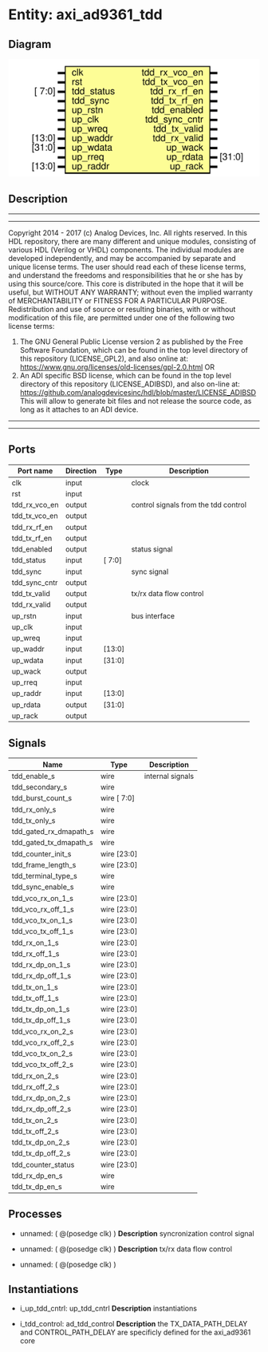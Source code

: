 # Entity: axi_ad9361_tdd

## Diagram

![Diagram](axi_ad9361_tdd.svg "Diagram")
## Description

***************************************************************************
 ***************************************************************************
 Copyright 2014 - 2017 (c) Analog Devices, Inc. All rights reserved.
 In this HDL repository, there are many different and unique modules, consisting
 of various HDL (Verilog or VHDL) components. The individual modules are
 developed independently, and may be accompanied by separate and unique license
 terms.
 The user should read each of these license terms, and understand the
 freedoms and responsibilities that he or she has by using this source/core.
 This core is distributed in the hope that it will be useful, but WITHOUT ANY
 WARRANTY; without even the implied warranty of MERCHANTABILITY or FITNESS FOR
 A PARTICULAR PURPOSE.
 Redistribution and use of source or resulting binaries, with or without modification
 of this file, are permitted under one of the following two license terms:
   1. The GNU General Public License version 2 as published by the
      Free Software Foundation, which can be found in the top level directory
      of this repository (LICENSE_GPL2), and also online at:
      <https://www.gnu.org/licenses/old-licenses/gpl-2.0.html>
 OR
   2. An ADI specific BSD license, which can be found in the top level directory
      of this repository (LICENSE_ADIBSD), and also on-line at:
      https://github.com/analogdevicesinc/hdl/blob/master/LICENSE_ADIBSD
      This will allow to generate bit files and not release the source code,
      as long as it attaches to an ADI device.
 ***************************************************************************
 ***************************************************************************
 
## Ports

| Port name     | Direction | Type   | Description                          |
| ------------- | --------- | ------ | ------------------------------------ |
| clk           | input     |        | clock                                |
| rst           | input     |        |                                      |
| tdd_rx_vco_en | output    |        | control signals from the tdd control |
| tdd_tx_vco_en | output    |        |                                      |
| tdd_rx_rf_en  | output    |        |                                      |
| tdd_tx_rf_en  | output    |        |                                      |
| tdd_enabled   | output    |        | status signal                        |
| tdd_status    | input     | [ 7:0] |                                      |
| tdd_sync      | input     |        | sync signal                          |
| tdd_sync_cntr | output    |        |                                      |
| tdd_tx_valid  | output    |        | tx/rx data flow control              |
| tdd_rx_valid  | output    |        |                                      |
| up_rstn       | input     |        | bus interface                        |
| up_clk        | input     |        |                                      |
| up_wreq       | input     |        |                                      |
| up_waddr      | input     | [13:0] |                                      |
| up_wdata      | input     | [31:0] |                                      |
| up_wack       | output    |        |                                      |
| up_rreq       | input     |        |                                      |
| up_raddr      | input     | [13:0] |                                      |
| up_rdata      | output    | [31:0] |                                      |
| up_rack       | output    |        |                                      |
## Signals

| Name                   | Type        | Description       |
| ---------------------- | ----------- | ----------------- |
| tdd_enable_s           | wire        | internal signals  |
| tdd_secondary_s        | wire        |                   |
| tdd_burst_count_s      | wire [ 7:0] |                   |
| tdd_rx_only_s          | wire        |                   |
| tdd_tx_only_s          | wire        |                   |
| tdd_gated_rx_dmapath_s | wire        |                   |
| tdd_gated_tx_dmapath_s | wire        |                   |
| tdd_counter_init_s     | wire [23:0] |                   |
| tdd_frame_length_s     | wire [23:0] |                   |
| tdd_terminal_type_s    | wire        |                   |
| tdd_sync_enable_s      | wire        |                   |
| tdd_vco_rx_on_1_s      | wire [23:0] |                   |
| tdd_vco_rx_off_1_s     | wire [23:0] |                   |
| tdd_vco_tx_on_1_s      | wire [23:0] |                   |
| tdd_vco_tx_off_1_s     | wire [23:0] |                   |
| tdd_rx_on_1_s          | wire [23:0] |                   |
| tdd_rx_off_1_s         | wire [23:0] |                   |
| tdd_rx_dp_on_1_s       | wire [23:0] |                   |
| tdd_rx_dp_off_1_s      | wire [23:0] |                   |
| tdd_tx_on_1_s          | wire [23:0] |                   |
| tdd_tx_off_1_s         | wire [23:0] |                   |
| tdd_tx_dp_on_1_s       | wire [23:0] |                   |
| tdd_tx_dp_off_1_s      | wire [23:0] |                   |
| tdd_vco_rx_on_2_s      | wire [23:0] |                   |
| tdd_vco_rx_off_2_s     | wire [23:0] |                   |
| tdd_vco_tx_on_2_s      | wire [23:0] |                   |
| tdd_vco_tx_off_2_s     | wire [23:0] |                   |
| tdd_rx_on_2_s          | wire [23:0] |                   |
| tdd_rx_off_2_s         | wire [23:0] |                   |
| tdd_rx_dp_on_2_s       | wire [23:0] |                   |
| tdd_rx_dp_off_2_s      | wire [23:0] |                   |
| tdd_tx_on_2_s          | wire [23:0] |                   |
| tdd_tx_off_2_s         | wire [23:0] |                   |
| tdd_tx_dp_on_2_s       | wire [23:0] |                   |
| tdd_tx_dp_off_2_s      | wire [23:0] |                   |
| tdd_counter_status     | wire [23:0] |                   |
| tdd_rx_dp_en_s         | wire        |                   |
| tdd_tx_dp_en_s         | wire        |                   |
## Processes
- unnamed: ( @(posedge clk) )
**Description**
syncronization control signal

- unnamed: ( @(posedge clk) )
**Description**
tx/rx data flow control

- unnamed: ( @(posedge clk) )
## Instantiations

- i_up_tdd_cntrl: up_tdd_cntrl
**Description**
instantiations

- i_tdd_control: ad_tdd_control
**Description**
the TX_DATA_PATH_DELAY and CONTROL_PATH_DELAY are specificly defined
for the axi_ad9361 core

